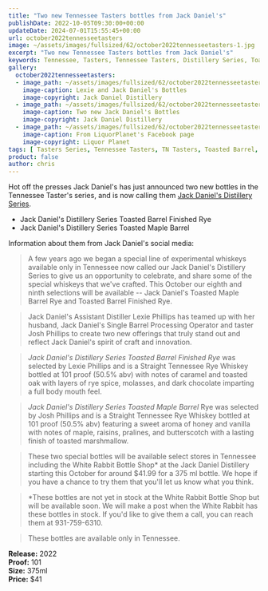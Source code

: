 ```yaml
---
title: "Two new Tennessee Tasters bottles from Jack Daniel's"
publishDate: 2022-10-05T09:30:00+00:00
updateDate: 2024-07-01T15:55:45+00:00
url: october2022tennesseetasters
image: ~/assets/images/fullsized/62/october2022tennesseetasters-1.jpg
excerpt: "Two new Tennessee Tasters bottles from Jack Daniel's"
keywords: Tennessee, Tasters, Tennessee Tasters, Distillery Series, Toasted Barrel Finished Rye, Toasted Maple Barrel, Lexie Phillips, Josh Phillips
gallery:
  october2022tennesseetasters:
  - image_path: ~/assets/images/fullsized/62/october2022tennesseetasters-1.jpg
    image-caption: Lexie and Jack Daniel's Bottles
    image-copyright: Jack Daniel Distillery
  - image_path: ~/assets/images/fullsized/62/october2022tennesseetasters-2.jpg
    image-caption: Two new Jack Daniel's Bottles
    image-copyright: Jack Daniel Distillery
  - image_path: ~/assets/images/fullsized/62/october2022tennesseetasters-3.jpg
    image-caption: From LiquorPlanet's Facebook page
    image-copyright: Liquor Planet
tags: [ Tasters Series, Tennessee Tasters, TN Tasters, Toasted Barrel, Rye, Maple, Tasters ]
product: false
author: chris
---
```

Hot off the presses Jack Daniel's has just announced two new bottles in the Tennessee Taster's series, and is now calling them [Jack Daniel's Distillery Series](/series/tasters-distillery).

* Jack Daniel's Distillery Series Toasted Barrel Finished Rye
* Jack Daniel's Distillery Series Toasted Maple Barrel

Information about them from Jack Daniel's social media:

> A few years ago we began a special line of experimental whiskeys available only in Tennessee now called our Jack Daniel's Distillery Series to give us an opportunity to celebrate, and share some of the special whiskeys that we've crafted. This October our eighth and ninth selections will be available -- Jack Daniel's Toasted Maple Barrel Rye and Toasted Barrel Finished Rye.  

> Jack Daniel's Assistant Distiller Lexie Phillips has teamed up with her husband, Jack Daniel's Single Barrel Processing Operator and taster Josh Phillips to create two new offerings that truly stand out and reflect Jack Daniel's spirit of craft and innovation.  

> *Jack Daniel's Distillery Series Toasted Barrel Finished Rye* was selected by Lexie Phillips and is a Straight Tennessee Rye Whiskey bottled at 101 proof (50.5% abv) with notes of caramel and toasted oak with layers of rye spice, molasses, and dark chocolate imparting a full body mouth feel.  

> *Jack Daniel's Distillery Series Toasted Maple Barrel* Rye was selected by Josh Phillips and is a Straight Tennessee Rye Whiskey bottled at 101 proof (50.5% abv) featuring a sweet aroma of honey and vanilla with notes of maple, raisins, pralines, and butterscotch with a lasting finish of toasted marshmallow.  

> These two special bottles will be available select stores in Tennessee including the White Rabbit Bottle Shop* at the Jack Daniel Distillery starting this October for around $41.99 for a 375 ml bottle. We hope if you have a chance to try them that you'll let us know what you think.  

> *These bottles are not yet in stock at the White Rabbit Bottle Shop but will be available soon. We will make a post when the White Rabbit has these bottles in stock. If you'd like to give them a call, you can reach them at 931-759-6310.  

> These bottles are available only in Tennessee.



**Release:** 2022  
**Proof:** 101  
**Size:** 375ml  
**Price:** $41



